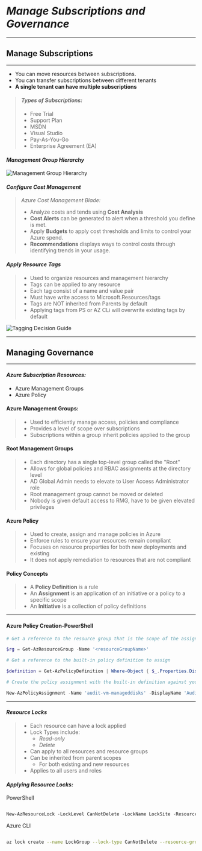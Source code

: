 [//]: <> (AZ-104 Notes | Michael Teske | Pluralsight)

# ***Manage Subscriptions and Governance***
---
## **Manage Subscriptions**
---

- You can move resources between subscriptions.
- You can transfer subscriptions between different tenants
- **A single tenant can have multiple subscriptions**

> #### *Types of Subscriptions:*
>
> - Free Trial
> - Support Plan
> - MSDN
> - Visual Studio
> - Pay-As-You-Go
> - Enterprise Agreement (EA)

#### *Management Group Hierarchy*

![Management Group Hierarchy](https://docs.microsoft.com/en-us/azure/architecture/cloud-adoption/_images/governance/mid-market-resource-organization.png)

#### *Configure Cost Management*

>*Azure Cost Management Blade:*
>
> - Analyze costs and tends using **Cost Analysis**
> - **Cost Alerts** can be generated to alert when a threshold you define is met.
> - Apply **Budgets** to apply cost thresholds and limits to control your Azure spend.
> - **Recommendations** displays ways to control costs through identifying trends in your usage.

#### *Apply Resource Tags*

> - Used to organize resources and management hierarchy
> - Tags can be applied to any resource
> - Each tag consist of a name and value pair
> - Must have write access to Microsoft.Resources/tags
> - Tags are NOT inherited from Parents by default
> - Applying tags from PS or AZ CLi will overwrite existing tags by default

![Tagging Decision Guide](https://docs.microsoft.com/en-us/azure/cloud-adoption-framework/_images/decision-guides/decision-guide-resource-tagging.png)

---
## **Managing Governance**
---

#### *Azure Subscription Resources:*

- Azure Management Groups 
- Azure Policy


 #### **Azure Management Groups:**
 
> - Used to efficiently manage access, policies and compliance
> - Provides a level of scope over subscriptions
> - Subscriptions within a group inherit policies applied to the group


#### **Root Management Groups**

> - Each directory has a single top-level group called the "Root"
> - Allows for global policies and RBAC assignments at the directory level
> - AD Global Admin needs to elevate to User Access Administrator role
> - Root management group cannot be moved or deleted
> - Nobody is given default access to RMG, have to be given elevated privileges

#### **Azure Policy**

> - Used to create, assign and manage policies in Azure
> - Enforce rules to ensure your resources remain compliant
> - Focuses on resource properties for both new deployments and existing
> - It does not apply remediation to resources that are not compliant


#### **Policy Concepts**

> - A **Policy Definition** is a rule
> - An **Assignment** is an application of an initiative or a policy to a specific scope
> - An **Initiative** is a collection of policy definitions

---
#### **Azure Policy Creation-PowerShell**

```PowerShell
# Get a reference to the resource group that is the scope of the assignment

$rg = Get-AzResourceGroup -Name '<resourceGroupName>'

# Get a reference to the built-in policy definition to assign

$definition = Get-AzPolicyDefinition | Where-Object { $_.Properties.DisplayName -eq 'Audit Vms that do not use managed disks'}

# Create the policy assignment with the built-in definition against your resource group

New-AzPolicyAssignment -Name 'audit-vm-manageddisks' -DisplayName 'Audit VMs without managed disks Assignment' -Scope $rg.ResourceId -PolicyDefinition $definition

```
---
#### *Resource Locks*

> - Each resource can have a lock applied
> - Lock Types include:
>   - *Read-only*
>   - *Delete*
> - Can apply to all resources and resource groups
> - Can be inherited from parent scopes
>   - For both existing and new resources
> - Applies to all users and roles

#### *Applying Resource Locks:*

PowerShell  

```PowerShell

New-AzResourceLock -LockLevel CanNotDelete -LockName LockSite -ResourceName examplesite

```

Azure CLI

```Bash

az lock create --name LockGroup --lock-type CanNotDelete --resource-group exampleresourcegroup

```